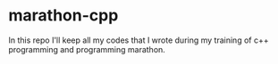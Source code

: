 marathon-cpp
============

In this repo I'll keep all my codes that I wrote during my training of c++ programming and programming marathon.
